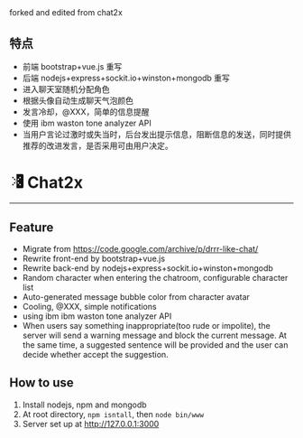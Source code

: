 ##
forked and edited from chat2x

## 特点
* 前端 bootstrap+vue.js 重写
* 后端 nodejs+express+sockit.io+winston+mongodb 重写
* 进入聊天室随机分配角色
* 根据头像自动生成聊天气泡颜色
* 发言冷却，@XXX，简单的信息提醒
* 使用 ibm waston tone analyzer API
* 当用户言论过激时或失当时，后台发出提示信息，阻断信息的发送，同时提供推荐的改进发言，是否采用可由用户决定。


# <img src="public/images/logo2.png" width="25"> Chat2x

***

## Feature
* Migrate from https://code.google.com/archive/p/drrr-like-chat/
* Rewrite front-end by bootstrap+vue.js 
* Rewrite back-end by nodejs+express+sockit.io+winston+mongodb
* Random character when entering the chatroom, configurable character list
* Auto-generated message bubble color from character avatar
* Cooling, @XXX, simple notifications
* using ibm ibm waston tone analyzer API
* When users say something inappropriate(too rude or impolite), the server will send a warning message and block the current message. At the same time, a suggested sentence will be provided and the user can decide whether accept the suggestion.

## How to use
1. Install nodejs, npm and mongodb
2. At root directory, `npm isntall`, then `node bin/www`
3. Server set up at http://127.0.0.1:3000


